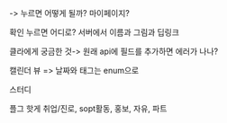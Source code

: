 -> 누르면 어떻게 될까? 마이페이지?

확인 누르면 어디로?
서버에서 이름과 그림과 딥링크


클라에게 궁금한 것-> 원래 api에 필드를 추가하면 에러가 나나?

캘린더 뷰 => 날짜와 태그는 enum으로 

스터디 

플그 핫게 취업/진로, sopt활동, 홍보, 자유, 파트

